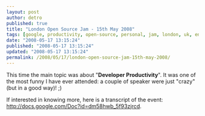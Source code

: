```yaml
---
layout: post
author: detro
published: true
title: "London Open Source Jam - 15th May 2008"
tags: [google, productivity, open-source, personal, jam, london, uk, english, curiosity, transcript, developer]
date: "2008-05-17 13:15:24"
published: "2008-05-17 13:15:24"
updated: "2008-05-17 13:15:24"
permalink: /2008/05/17/london-open-source-jam-15th-may-2008/
---
```


This time the main topic was about "<strong>Developer Productivity</strong>". It was one of the most funny I have ever attended: a couple of speaker were just "crazy" (but in a good way)! ;)

If interested in knowing more, here is a transcript of the event: <a href="http://docs.google.com/Doc?id=dm58hwb_5f93zjrcd">http://docs.google.com/Doc?id=dm58hwb_5f93zjrcd</a>.
